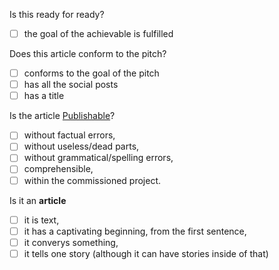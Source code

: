 Is this ready for ready?

- [ ] the goal of the achievable is fulfilled

Does this article conform to the pitch?

- [ ] conforms to the goal of the pitch
- [ ] has all the social posts
- [ ] has a title

Is the article [Publishable](https://github.com/newatoms/guides/blob/ready/glossary/publishable.md)?

- [ ] without factual errors,
- [ ] without useless/dead parts,
- [ ] without grammatical/spelling errors,
- [ ] comprehensible,
- [ ] within the commissioned project.

Is it an **article**

- [ ] it is text,
- [ ] it has a captivating beginning, from the first sentence,
- [ ] it converys something,
- [ ] it tells one story (although it can have stories inside of that)
